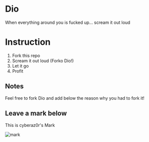 # Dio
When everything around you is fucked up... scream it out loud

# Instruction

1. Fork this repo
2. Scream it out loud (Forko Dio!)
3. Let it go
4. Profit
 
## Notes

Feel free to fork Dio and add below the reason why you had to fork it!

## Leave a mark below
This is cyberaz0r's Mark

![mark](https://github.com/cyberaz0r/Dio/assets/35109470/b279b45e-eabc-457f-9127-328a85dfdc78)

